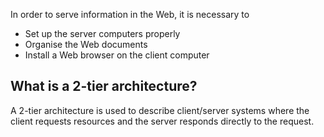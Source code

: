 In order to serve information in the Web, it is necessary to
- Set up the server computers properly
- Organise the Web documents
- Install a Web browser on the client computer

## What is a 2-tier architecture?
A 2-tier architecture is used to describe client/server systems where the client requests resources and the server responds directly to the request.